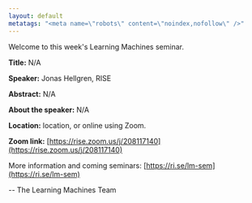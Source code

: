 ```yaml
---
layout: default
metatags: "<meta name=\"robots\" content=\"noindex,nofollow\" />"
---
```

Welcome to this week's Learning Machines seminar.

**Title:** N/A

**Speaker:** Jonas Hellgren, RISE

**Abstract:** N/A

**About the speaker:** N/A

**Location:** location, or online using Zoom.

**Zoom link:** [https://rise.zoom.us/j/208117140](https://rise.zoom.us/j/208117140)


More information and coming seminars: [https://ri.se/lm-sem](https://ri.se/lm-sem)

-- The Learning Machines Team


